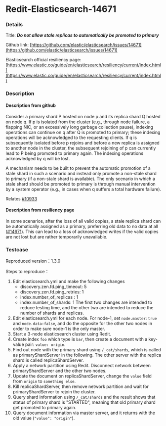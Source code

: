 # Redit-Elasticsearch-14671

### Details

Title: ***Do not allow stale replicas to automatically be promoted to primary***

Github link: [https://github.com/elastic/elasticsearch/issues/14671](https://github.com/elastic/elasticsearch/issues/14671)

Elasticsearch official resiliency page: [https://www.elastic.co/guide/en/elasticsearch/resiliency/current/index.html](https://www.elastic.co/guide/en/elasticsearch/resiliency/current/index.html)

### Description

#### Description from github

Consider a primary shard P hosted on node p and its replica shard Q hosted on node q. 
If p is isolated from the cluster (e.g., through node failure, a flapping NIC, or an excessively long garbage collection pause), 
indexing operations can continue on q after Q is promoted to primary; 
these indexing operations will be acknowledged to the requesting clients. 
If q is subsequently isolated before p rejoins and before a new replica is assigned to another node in the cluster, 
the subsequent rejoining of p can currently lead to P being promoted to primary again. 
The indexing operations acknowledged by q will be lost.

A mechanism needs to be built to prevent the automatic promotion of a stale shard in such a scenario and instead only promote a non-stale shard to primary (if a non-stale shard is availabie). 
The only scenario in which a stale shard should be promoted to primary is through manual intervention by a system operator (e.g., in cases when q suffers a total hardware failure).

Relates [#10933](https://github.com/elastic/elasticsearch/issues/10933)

#### Description from resiliency page

In some scenarios, after the loss of all valid copies, a stale replica shard can be automatically assigned as a primary, preferring old data to no data at all ([#14671](https://github.com/elastic/elasticsearch/issues/14671)). 
This can lead to a loss of acknowledged writes if the valid copies are not lost but are rather temporarily unavailable.

### Testcase

Reproduced version：1.3.0

Steps to reproduce：
1. Edit elasticsearch.yml and make the following changes
   - discovery.zen.fd.ping_timeout: 5
   - discovery.zen.fd.ping_retries: 1
   - index.number_of_replicas : 1
   - index.number_of_shards: 1
   The first two changes are intended to reduce testing time, and the other two are intended to reduce the number of shards and replicas.
2. Edit elasticsearch.yml for each node.
   For node-1, set `node.master:true` and `node.data:false`, and do the opposite for the other two nodes in order to make sure node-1 is the only master.
3. Start a 3-node elasticsearch cluster using Redit.
4. Create index `foo` which type is `bar`, then create a document with a key-value pair: `value: origin`.
5. Find out node with the primary shard using `/_cat/shards`, which is called as primaryShardServer in the following. 
   The other server with the replica shard is called replicaShardServer.
6. Apply a network partition using Redit. Disconnect network between primaryShardServer and the other two nodes.
7. Update the document on replicaShardServer, change the `value` field from `origin` to `something else`.
8. Kill replicaShardServer, then remove network partition and wait for primaryShardServer to rejoin the cluster.
9. Query shard information using `/_cat/shards` and the result shows that status of primary shard is "STARTED",
   meaning that old primary shard get promoted to primary again.
10. Query document information via master server, and it returns with the old value (`"value": "origin"`).
